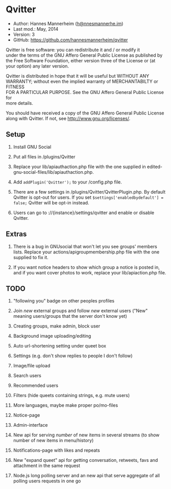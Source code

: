 Qvitter
==========================================

* Author:    Hannes Mannerheim (<h@nnesmannerhe.im>)
* Last mod.: May, 2014
* Version:   3
* GitHub:    <https://github.com/hannesmannerheim/qvitter>

Qvitter is free  software:  you can  redistribute it  and / or  modify it  
under the  terms of the GNU Affero General Public License as published by  
the Free Software Foundation,  either version three of the License or (at  
your option) any later version.                                            
                                                                           
Qvitter is distributed  in hope that  it will be  useful but  WITHOUT ANY  
WARRANTY;  without even the implied warranty of MERCHANTABILTY or FITNESS  
FOR A PARTICULAR PURPOSE.  See the  GNU Affero General Public License for  
more details.                                                              
                                                                           
You should have received a copy of the  GNU Affero General Public License  
along with Qvitter. If not, see <http://www.gnu.org/licenses/>.            
                                                                           
Setup
-----

1. Install GNU Social

2. Put all files in /plugins/Qvitter

3. Replace your lib/apiauthaction.php file with the one supplied in 
edited-gnu-social-files/lib/apiauthaction.php. 

4. Add `addPlugin('Qvitter');` to your /config.php file.

5. There are a few settings in /plugins/Qvitter/QvitterPlugin.php. By default Qvitter is 
opt-out for users. If you set `$settings['enabledbydefault'] = false;` Qvitter will
be opt-in instead.

6. Users can go to ://{instance}/settings/qvitter and enable or disable Qvitter.

Extras
-----

1. There is a bug in GNUsocial that won't let you see groups' members lists. Replace your
actions/apigroupmembership.php file with the one supplied to fix it.

2. If you want notice headers to show which group a notice is posted in, and if you want 
cover photos to work, replace your lib/apiaction.php file.


TODO
----

1. "following you" badge on other peoples profiles

1. Join _new_ external groups and follow _new_ external users ("New" meaning users/groups that the server don't know yet) 

2. Creating groups, make admin, block user

3. Background image uploading/editing

6. Auto url-shortening setting under queet box

7. Settings (e.g. don't show replies to people I don't follow)

9. Image/file upload

10. Search users

11. Recommended users

12. Filters (hide queets containing strings, e.g. mute users)

14. More languages, maybe make proper po/mo-files

15. Notice-page

16. Admin-interface

16. New api for serving _number_ of new items in several streams (to show number of new items in menu/history)

17. Notifications-page with likes and repeats 

17. New "expand queet" api for getting conversation, retweets, favs and attachment in the same request

19. Node.js long polling server and an new api that serve aggregate of all polling users requests in one go